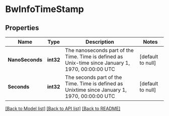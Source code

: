 # BwInfoTimeStamp

## Properties
Name | Type | Description | Notes
------------ | ------------- | ------------- | -------------
**NanoSeconds** | **int32** | The nanoseconds part of the Time. Time is defined as Unix-time since January 1, 1970, 00:00:00 UTC | [default to null]
**Seconds** | **int32** | The seconds part of the Time. Time is defined as Unixtime since January 1, 1970, 00:00:00 UTC | [default to null]

[[Back to Model list]](../README.md#documentation-for-models) [[Back to API list]](../README.md#documentation-for-api-endpoints) [[Back to README]](../README.md)

